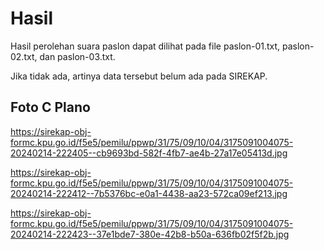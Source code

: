 # Hasil

Hasil perolehan suara paslon dapat dilihat pada file paslon-01.txt, paslon-02.txt, dan paslon-03.txt.

Jika tidak ada, artinya data tersebut belum ada pada SIREKAP.

## Foto C Plano

https://sirekap-obj-formc.kpu.go.id/f5e5/pemilu/ppwp/31/75/09/10/04/3175091004075-20240214-222405--cb9693bd-582f-4fb7-ae4b-27a17e05413d.jpg

https://sirekap-obj-formc.kpu.go.id/f5e5/pemilu/ppwp/31/75/09/10/04/3175091004075-20240214-222412--7b5376bc-e0a1-4438-aa23-572ca09ef213.jpg

https://sirekap-obj-formc.kpu.go.id/f5e5/pemilu/ppwp/31/75/09/10/04/3175091004075-20240214-222423--37e1bde7-380e-42b8-b50a-636fb02f5f2b.jpg
